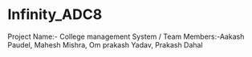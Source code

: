 # Infinity_ADC8
Project Name:- College management System / Team Members:-Aakash Paudel, Mahesh Mishra, Om prakash Yadav, Prakash Dahal
